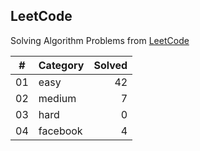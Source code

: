 ## LeetCode

Solving Algorithm Problems from [LeetCode](https://leetcode.com/)

| #  |    Category    | Solved |
|:--:|:---------------|-------:|
| 01 |      easy      |   42   |
| 02 |     medium     |   7   |
| 03 |      hard      |   0   |
| 04 |    facebook    |   4   |
